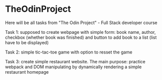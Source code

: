 # TheOdinProject
Here will be all tasks from "The Odin Project" - Full Stack developer course 


Task 1: supposed to create webpage with simple form: book name, author, checkbox (whether book was finished) and button to add book to a list (list have to be displayed)

Task 2: simple tic-tac-toe game with option to resset the game

Task 3: create simple restaurant website. The main purpose: practice webpack and DOM manipulating by dynamically rendering a simple restaurant homepage